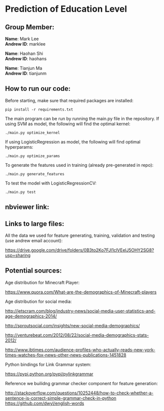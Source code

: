 # Prediction of Education Level

## Group Member:
**Name**: Mark Lee  
**Andrew ID**: marklee

**Name**: Haohan Shi  
**Andrew ID**: haohans

**Name**: Tianjun Ma  
**Andrew ID**: tianjunm

## How to run our code:
Before starting, make sure that required packages are installed:
```terminal
pip install -r requirements.txt
```
The main program can be run by running the main.py file in the repository.
If using SVM as model, the following will find the optimal kernel:
```terminal
./main.py optimize_kernel
```
If using LogisticRegression as model, the following will find optimal hyperparams:
```terminal
./main.py optimize_params
```
To generate the features used in training (already pre-generated in repo):
```terminal
./main.py generate_features
```
To test the model with LogisticRegressionCV:
```terminal
./main.py test
```

## nbviewer link:

## Links to large files:
All the data we used for feature generating, training, validation and testing (use andrew email account):

https://drive.google.com/drive/folders/0B3to2Ko7FJl1clVEelJ5OHY2SG8?usp=sharing

## Potential sources:
Age distribution for Minecraft Player:

https://www.quora.com/What-are-the-demographics-of-Minecraft-players

Age distribution for social media:

http://jetscram.com/blog/industry-news/social-media-user-statistics-and-age-demographics-2014/

http://sproutsocial.com/insights/new-social-media-demographics/

http://venturebeat.com/2012/08/22/social-media-demographics-stats-2012/

http://www.ibtimes.com/audience-profiles-who-actually-reads-new-york-times-watches-fox-news-other-news-publications-1451828

Python bindings for Link Grammar system:

https://pypi.python.org/pypi/pylinkgrammar

Reference we builidng grammar checker component for feature generation:

http://stackoverflow.com/questions/10252448/how-to-check-whether-a-sentence-is-correct-simple-grammar-check-in-python
https://github.com/dwyl/english-words

